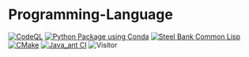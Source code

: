 # Programming-Language

[![CodeQL](https://github.com/Masrik-Dahir/Programming-Language/actions/workflows/codeql-analysis.yml/badge.svg)](https://github.com/Masrik-Dahir/Programming-Language/actions/workflows/codeql-analysis.yml)
[![Python Package using Conda](https://github.com/Masrik-Dahir/Programming-Language/actions/workflows/python-package-conda.yml/badge.svg)](https://github.com/Masrik-Dahir/Programming-Language/actions/workflows/python-package-conda.yml)
[![Steel Bank Common Lisp](https://github.com/Masrik-Dahir/Programming-Language/actions/workflows/main.yml/badge.svg)](https://github.com/Masrik-Dahir/Programming-Language/actions/workflows/main.yml)
[![CMake](https://github.com/Masrik-Dahir/Programming-Language/actions/workflows/cmake.yml/badge.svg)](https://github.com/Masrik-Dahir/Programming-Language/actions/workflows/cmake.yml)
[![Java_ant CI](https://github.com/Masrik-Dahir/Programming-Language/actions/workflows/ant.yml/badge.svg)](https://github.com/Masrik-Dahir/Programming-Language/actions/workflows/ant.yml)
![Visitor](https://visitor-badge.laobi.icu/badge?page_id=Masrik-Dahir.repoName)
